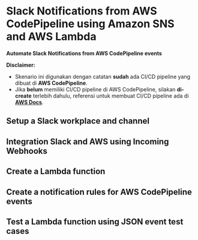 # Slack Notifications from AWS CodePipeline using Amazon SNS and AWS Lambda
<b>Automate Slack Notifications from AWS CodePipeline events</b>

<b>Disclaimer:</b>
- Skenario ini digunakan dengan catatan <b>sudah</b> ada CI/CD pipeline yang dibuat di <b>AWS CodePipeline</b>.
- Jika <b>belum</b> memiliki CI/CD pipeline di AWS CodePipeline, silakan <b>di-create</b> terlebih dahulu, referensi untuk membuat CI/CD pipeline ada di [<b>AWS Docs</b>](https://docs.aws.amazon.com/codepipeline/latest/userguide/tutorials-simple-codecommit.html).

## Setup a Slack workplace and channel

## Integration Slack and AWS using Incoming Webhooks

## Create a Lambda function

## Create a notification rules for AWS CodePipeline events

## Test a Lambda function using JSON event test cases
